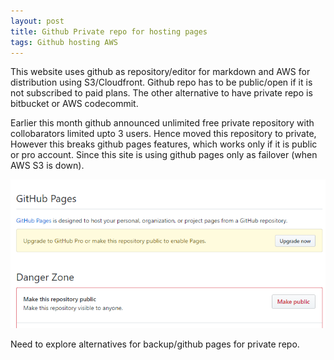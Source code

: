 ```yaml
---
layout: post
title: Github Private repo for hosting pages
tags: Github hosting AWS  
---
```


This website uses github as repository/editor for markdown and  AWS for distribution using S3/Cloudfront. Github repo has to be public/open if it is not subscribed to paid plans. The other alternative to have private repo is bitbucket or AWS codecommit.

Earlier this month github announced  unlimited free private repository with collobarators limited upto 3 users. Hence moved this repository to private, However this breaks github pages features, which works only if it is public or pro account. Since this site is using github pages only as failover (when AWS S3 is down). 

![Disabled Pages for private repo ](/assets/screenshots/github_private_pages.png)

Need to explore alternatives for backup/github pages for private repo.



